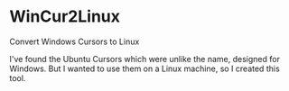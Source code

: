 # WinCur2Linux
Convert Windows Cursors to Linux


I've found the Ubuntu Cursors which were unlike the name, designed for Windows. 
But I wanted to use them on a Linux machine, so I created this tool.
